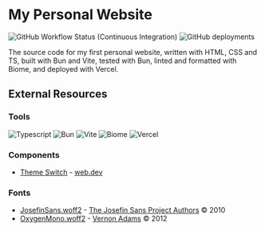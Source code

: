 # My Personal Website

![GitHub Workflow Status (Continuous Integration)](https://img.shields.io/github/actions/workflow/status/NDoolan360/NDoolan360-Site/ci.yml?logo=github&logoColor=white&label=Continuous%20Integration)
![GitHub deployments](https://img.shields.io/github/deployments/NDoolan360/NDoolan360-Site/production?logo=vercel&logoColor=white&label=Deployment)

The source code for my first personal website, written with HTML, CSS and TS, built with Bun and Vite, tested with Bun, linted and formatted with Biome, and deployed with Vercel.

## External Resources

### Tools

![Typescript](https://img.shields.io/badge/Typescript-007ACC?logo=typescript&logoColor=fff&link=https%3A%2F%2Fwww.typescriptlang.org%2F)
![Bun](https://img.shields.io/badge/Bun-000?logo=bun&logoColor=fff&link=https%3A%2F%2Fbun.sh%2F)
![Vite](https://img.shields.io/badge/Vite-646cff?logo=vite&logoColor=ffd931&link=https%3A%2F%2Fvitejs.dev%2F)
![Biome](https://img.shields.io/badge/Biome-151515?logo=biome&logoColor=60a5fa&link=https%3A%2F%2Fbiomejs.dev%2F)
![Vercel](https://img.shields.io/badge/Vercel-000?logo=vercel&logoColor=fff&link=https%3A%2F%2Fvercel.com%2F)


### Components

-   [Theme Switch](/src/theme.ts) - [web.dev](https://web.dev/patterns/theming/theme-switch)

### Fonts

-   [JosefinSans.woff2](/public/fonts) - [The Josefin Sans Project Authors](https://github.com/ThomasJockin/JosefinSansFont-master) &copy; 2010
-   [OxygenMono.woff2](/public/fonts) - [Vernon Adams](vern@newtypography.co.uk) &copy; 2012
